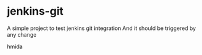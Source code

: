 # jenkins-git

A simple project to test jenkins git integration
And it should be triggered by any change

hmida
